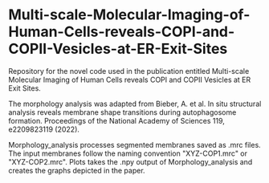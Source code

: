 # Multi-scale-Molecular-Imaging-of-Human-Cells-reveals-COPI-and-COPII-Vesicles-at-ER-Exit-Sites
Repository for the novel code used in the publication entitled Multi-scale Molecular Imaging of Human Cells reveals COPI and COPII Vesicles at ER Exit Sites.

The morphology analysis was adapted from Bieber, A. et al. In situ structural analysis reveals membrane shape transitions during autophagosome formation. Proceedings of the National Academy of Sciences 119, e2209823119 (2022).

Morphology_analysis processes segmented membranes saved as .mrc files. The input membranes follow the naming convention "XYZ-COP1.mrc" or "XYZ-COP2.mrc". Plots takes the .npy output of Morphology_analysis and creates the graphs depicted in the paper. 
